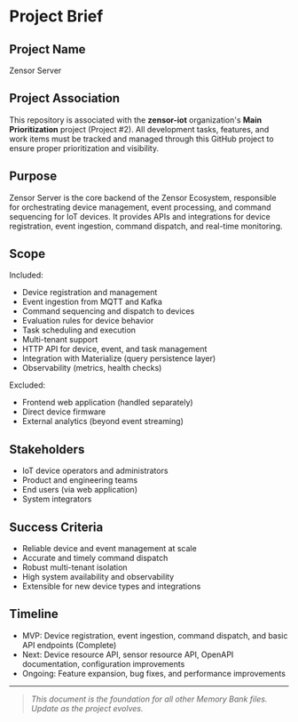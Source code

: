 # Project Brief

## Project Name
Zensor Server

## Project Association
This repository is associated with the **zensor-iot** organization's **Main Prioritization** project (Project #2). All development tasks, features, and work items must be tracked and managed through this GitHub project to ensure proper prioritization and visibility.

## Purpose
Zensor Server is the core backend of the Zensor Ecosystem, responsible for orchestrating device management, event processing, and command sequencing for IoT devices. It provides APIs and integrations for device registration, event ingestion, command dispatch, and real-time monitoring.

## Scope
Included:
- Device registration and management
- Event ingestion from MQTT and Kafka
- Command sequencing and dispatch to devices
- Evaluation rules for device behavior
- Task scheduling and execution
- Multi-tenant support
- HTTP API for device, event, and task management
- Integration with Materialize (query persistence layer)
- Observability (metrics, health checks)

Excluded:
- Frontend web application (handled separately)
- Direct device firmware
- External analytics (beyond event streaming)

## Stakeholders
- IoT device operators and administrators
- Product and engineering teams
- End users (via web application)
- System integrators

## Success Criteria
- Reliable device and event management at scale
- Accurate and timely command dispatch
- Robust multi-tenant isolation
- High system availability and observability
- Extensible for new device types and integrations

## Timeline
- MVP: Device registration, event ingestion, command dispatch, and basic API endpoints (Complete)
- Next: Device resource API, sensor resource API, OpenAPI documentation, configuration improvements
- Ongoing: Feature expansion, bug fixes, and performance improvements

---

> _This document is the foundation for all other Memory Bank files. Update as the project evolves._ 